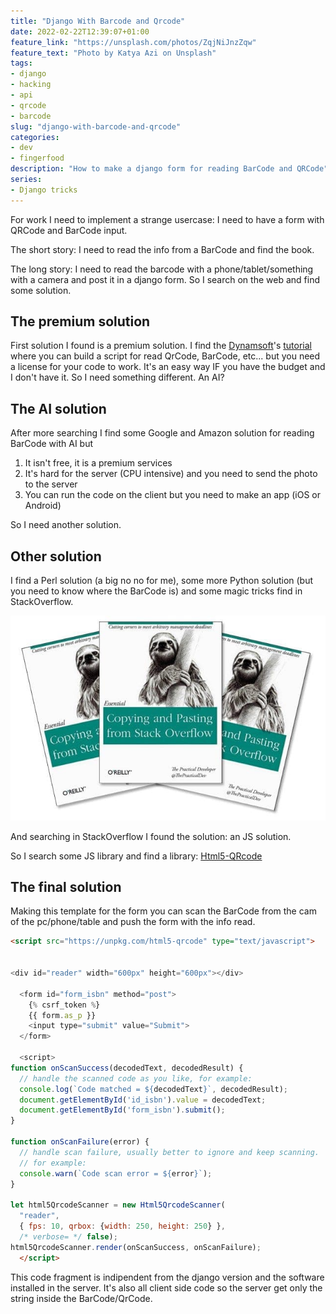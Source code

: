 ```yaml
---
title: "Django With Barcode and Qrcode"
date: 2022-02-22T12:39:07+01:00
feature_link: "https://unsplash.com/photos/ZqjNiJnzZqw"
feature_text: "Photo by Katya Azi on Unsplash"
tags:
- django
- hacking
- api
- qrcode
- barcode
slug: "django-with-barcode-and-qrcode"
categories:
- dev
- fingerfood
description: "How to make a django form for reading BarCode and QRCode"
series:
- Django tricks
---
```

For work I need to implement a strange usercase: I need to have a form with QRCode and BarCode input.

The short story: I need to read the info from a BarCode and find the book.

The long story: I need to read the barcode with a phone/tablet/something with a camera and post it in a django form. So I search on the web and find some solution.

## The premium solution

First solution I found is a premium solution. I find the [Dynamsoft](https://www.dynamsoft.com/)'s [tutorial](https://www.dynamsoft.com/barcode-reader/programming/python/user-guide.html) where you can build a script for read QrCode, BarCode, etc... but you need a license for your code to work.
It's an easy way IF you have the budget and I don't have it.
So I need something different.
An AI?

## The AI solution

After more searching I find some Google and Amazon solution for reading BarCode with AI but

1) It isn't free, it is a premium services
2) It's hard for the server (CPU intensive) and you need to send the photo to the server
3) You can run the code on the client but you need to make an app (iOS or Android)

So I need another solution.

## Other solution

I find a Perl solution (a big no no for me), some more Python solution (but you need to know where the BarCode is) and some magic tricks find in StackOverflow.

![Copy and Paste from StackOverflow](CopyPastingStackOverflow.jpeg)

And searching in StackOverflow I found the solution: an JS solution.

So I search some JS library and find a library: [Html5-QRcode](https://github.com/mebjas/html5-qrcode)

## The final solution

Making this template for the form you can scan the BarCode from the cam of the pc/phone/table and push the form with the info read.

``` html
<script src="https://unpkg.com/html5-qrcode" type="text/javascript">


<div id="reader" width="600px" height="600px"></div>

  <form id="form_isbn" method="post">
    {% csrf_token %}
    {{ form.as_p }}
    <input type="submit" value="Submit">
  </form>

  <script>
function onScanSuccess(decodedText, decodedResult) {
  // handle the scanned code as you like, for example:
  console.log(`Code matched = ${decodedText}`, decodedResult);
  document.getElementById('id_isbn').value = decodedText;
  document.getElementById('form_isbn').submit();
}

function onScanFailure(error) {
  // handle scan failure, usually better to ignore and keep scanning.
  // for example:
  console.warn(`Code scan error = ${error}`);
}

let html5QrcodeScanner = new Html5QrcodeScanner(
  "reader",
  { fps: 10, qrbox: {width: 250, height: 250} },
  /* verbose= */ false);
html5QrcodeScanner.render(onScanSuccess, onScanFailure);
  </script>
```

This code fragment is indipendent from the django version and the software installed in the server.
It's also all client side code so the server get only the string inside the BarCode/QrCode.
